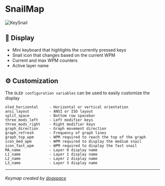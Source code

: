 
# SnailMap

![KeySnail](https://i.imgur.com/yEQJyI2.png)

## :snail: Display

- Mini keyboard that highlights the currently pressed keys
- Snail icon that changes based on the current WPM
- Current and max WPM counters
- Active layer name

## :gear: Customization

The `OLED configuration variables` can be used to easily customize the display

```
oled_horizontal     - Horizontal or vertical orientation
ansi_layout         - ANSI or ISO layout
split_space         - Bottom row spacebar
three_mods_left     - Left modifier keys
three_mods_right    - Right modifier keys
graph_direction     - Graph movement direction
graph_refresh       - Frequency of graph lines
graph_top_wpm       - WPM required to reach the top of the graph
icon_med_wpm        - WPM required to display the medium snail
icon_fast_wpm       - WPM required to display the fast snail
MA_name             - Layer 0 display name
L1_name             - Layer 1 display name
L2_name             - Layer 2 display name
L3_name             - Layer 3 display name
```
___

###### *Keymap created by* [dogspace](https://github.com/dogspace)
